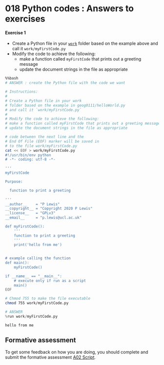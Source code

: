 # 018 Python codes : Answers to exercises

#### Exercise 1

* Create a Python file in your [`work`](work) folder based on the example above and call it `work/myFirstCode.py`
* Modify the code to achieve the following:
    - make a function called `myFirstCode` that prints out a greeting message
    - update the document strings in the file as appropriate


```bash
%%bash
# ANSWER : create the Python file with the code we want

# Instructions:
#
# Create a Python file in your work
# folder based on the example in geog0111/helloWorld.py
# and call it `work/myFirstCode.py`
#
# Modify the code to achieve the following:
# make a function called myFirstCode that prints out a greeting message
# update the document strings in the file as appropriate

# code between the next line and the 
# End Of File (EOF) marker will be saved in 
# to the file work/myFirstCode.py
cat << EOF > work/myFirstCode.py
#!/usr/bin/env python
# -*- coding: utf-8 -*- 

'''
myFirstCode

Purpose:

  function to print a greeting
  
'''
__author__    = "P Lewis"
__copyright__ = "Copyright 2020 P Lewis"
__license__   = "GPLv3"
__email__     = "p.lewis@ucl.ac.uk"

def myFirstCode():
    '''
    function to print a greeting
    '''
    print('hello from me')
    
    
# example calling the function    
def main():
    myFirstCode()

if __name__ == "__main__":
    # execute only if run as a script
    main()
EOF

# Chmod 755 to make the file executable
chmod 755 work/myFirstCode.py
```


```python
# ANSWER
%run work/myFirstCode.py
```

    hello from me


## Formative assessment

To get some feedback on how you are doing, you should complete and submit the formative assessment [A02 Script](A02_Script.md).
